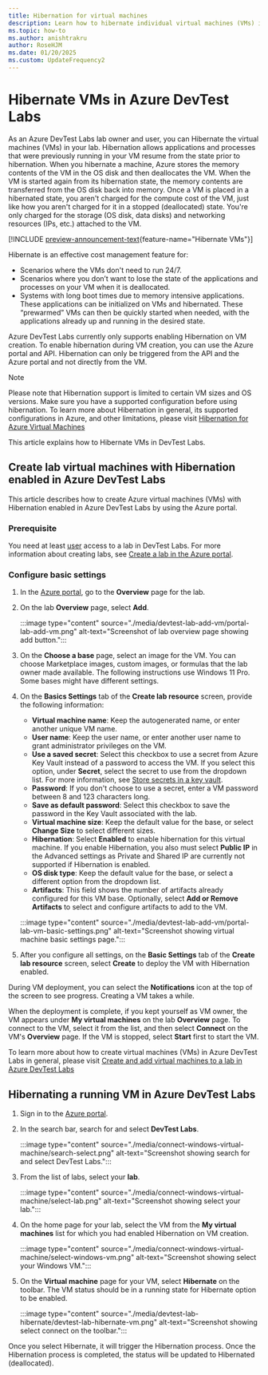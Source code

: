 ```yaml
---
title: Hibernation for virtual machines
description: Learn how to hibernate individual virtual machines (VMs) in Azure DevTest Labs.
ms.topic: how-to
ms.author: anishtrakru
author: RoseHJM
ms.date: 01/20/2025
ms.custom: UpdateFrequency2
---
```


# Hibernate VMs in Azure DevTest Labs

As an Azure DevTest Labs lab owner and user, you can Hibernate the virtual machines (VMs) in your lab. Hibernation allows applications and processes that were previously running in your VM resume from the state prior to hibernation. When you hibernate a machine, Azure stores the memory contents of the VM in the OS disk and then deallocates the VM. When the VM is started again from its hibernation state, the memory contents are transferred from the OS disk back into memory. Once a VM is placed in a hibernated state, you aren't charged for the compute cost of the VM, just like how you aren't charged for it in a stopped (deallocated) state. You're only charged for the storage (OS disk, data disks) and networking resources (IPs, etc.) attached to the VM.

[!INCLUDE [preview-announcement-text](./includes/preview-announcement-text.md){feature-name="Hibernate VMs"}]

Hibernate is an effective cost management feature for:
- Scenarios where the VMs don't need to run 24/7.
- Scenarios where you don’t want to lose the state of the applications and processes on your VM when it is deallocated.
- Systems with long boot times due to memory intensive applications. These applications can be initialized on VMs and hibernated. These “prewarmed” VMs can then be quickly started when needed, with the applications already up and running in the desired state.

Azure DevTest Labs currently only supports enabling Hibernation on VM creation. To enable hibernation during VM creation, you can use the Azure portal and API. Hibernation can only be triggered from the API and the Azure portal and not directly from the VM.

> [!NOTE]
> Please note that Hibernation support is limited to certain VM sizes and OS versions. Make sure you have a supported configuration before using hibernation. To learn more about Hibernation in general, its supported configurations in Azure, and other limitations, please visit [Hibernation for Azure Virtual Machines](https://learn.microsoft.com/azure/virtual-machines/hibernate-resume)

This article explains how to Hibernate VMs in DevTest Labs.

## Create lab virtual machines with Hibernation enabled in Azure DevTest Labs

This article describes how to create Azure virtual machines (VMs) with Hibernation enabled in Azure DevTest Labs by using the Azure portal.

### Prerequisite

You need at least [user](devtest-lab-add-devtest-user.md#devtest-labs-user) access to a lab in DevTest Labs. For more information about creating labs, see [Create a lab in the Azure portal](devtest-lab-create-lab.md).

<a name="create-and-add-virtual-machines"></a>

### Configure basic settings

1. In the [Azure portal](https://portal.azure.com), go to the **Overview** page for the lab.

1. On the lab **Overview** page, select **Add**.

   :::image type="content" source="./media/devtest-lab-add-vm/portal-lab-add-vm.png" alt-text="Screenshot of lab overview page showing add button.":::

1. On the **Choose a base** page, select an image for the VM. You can choose Marketplace images, custom images, or formulas that the lab owner made available. The following instructions use Windows 11 Pro. Some bases might have different settings.

1. On the **Basics Settings** tab of the **Create lab resource** screen, provide the following information:

   - **Virtual machine name**: Keep the autogenerated name, or enter another unique VM name.
   - **User name**: Keep the user name, or enter another user name to grant administrator privileges on the VM.
   - **Use a saved secret**: Select this checkbox to use a secret from Azure Key Vault instead of a password to access the VM. If you select this option, under **Secret**, select the secret to use from the dropdown list. For more information, see [Store secrets in a key vault](devtest-lab-store-secrets-in-key-vault.md). 
   - **Password**: If you don't choose to use a secret, enter a VM password between 8 and 123 characters long.
   - **Save as default password**: Select this checkbox to save the password in the Key Vault associated with the lab.
   - **Virtual machine size**: Keep the default value for the base, or select **Change Size** to select different sizes.
   - **Hibernation**: Select **Enabled** to enable hibernation for this virtual machine. If you enable Hibernation, you also must select **Public IP** in the Advanced settings as Private and Shared IP are currently not supported if Hibernation is enabled.
   - **OS disk type**: Keep the default value for the base, or select a different option from the dropdown list.
   - **Artifacts**: This field shows the number of artifacts already configured for this VM base. Optionally, select **Add or Remove Artifacts** to select and configure artifacts to add to the VM.

   :::image type="content" source="./media/devtest-lab-add-vm/portal-lab-vm-basic-settings.png" alt-text="Screenshot showing virtual machine basic settings page.":::

1. After you configure all settings, on the **Basic Settings** tab of the **Create lab resource** screen, select **Create** to deploy the VM with Hibernation enabled.

During VM deployment, you can select the **Notifications** icon at the top of the screen to see progress. Creating a VM takes a while.

When the deployment is complete, if you kept yourself as VM owner, the VM appears under **My virtual machines** on the lab **Overview** page. To connect to the VM, select it from the list, and then select **Connect** on the VM's **Overview** page. If the VM is stopped, select **Start** first to start the VM.

To learn more about how to create virtual machines (VMs) in Azure DevTest Labs in general, please visit [Create and add virtual machines to a lab in Azure DevTest Labs](devtest-lab-add-vm.md)

## Hibernating a running VM in Azure DevTest Labs

1. Sign in to the [Azure portal](https://portal.azure.com).

1. In the search bar, search for and select **DevTest Labs**. 

    :::image type="content" source="./media/connect-windows-virtual-machine/search-select.png" alt-text="Screenshot showing search for and select DevTest Labs.":::    
1. From the list of labs, select your **lab**.

    :::image type="content" source="./media/connect-windows-virtual-machine/select-lab.png" alt-text="Screenshot showing select your lab.":::            
1. On the home page for your lab, select the VM from the **My virtual machines** list for which you had enabled Hibernation on VM creation.

    :::image type="content" source="./media/connect-windows-virtual-machine/select-windows-vm.png" alt-text="Screenshot showing select your Windows VM.":::                
1. On the **Virtual machine** page for your VM, select **Hibernate** on the toolbar. The VM status should be in a running state for Hibernate option to be enabled.

    :::image type="content" source="./media/devtest-lab-hibernate/devtest-lab-hibernate-vm.png" alt-text="Screenshot showing select connect on the toolbar.":::

Once you select Hibernate, it will trigger the Hibernation process. Once the Hibernation process is completed, the status will be updated to Hibernated (deallocated).